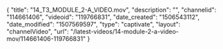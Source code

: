 {
    "title": "14_T3_MODULE_2-A_VIDEO.mov",
    "description": "",
    "channelid": "114661406",
    "videoid": "119766831",
    "date_created": "1506543112",
    "date_modified": "1507569597",
    "type": "captivate",
    "layout": "channelVideo",
    "url": "\/latest-videos\/14-module-2-a-video-mov\/114661406-119766831"
}